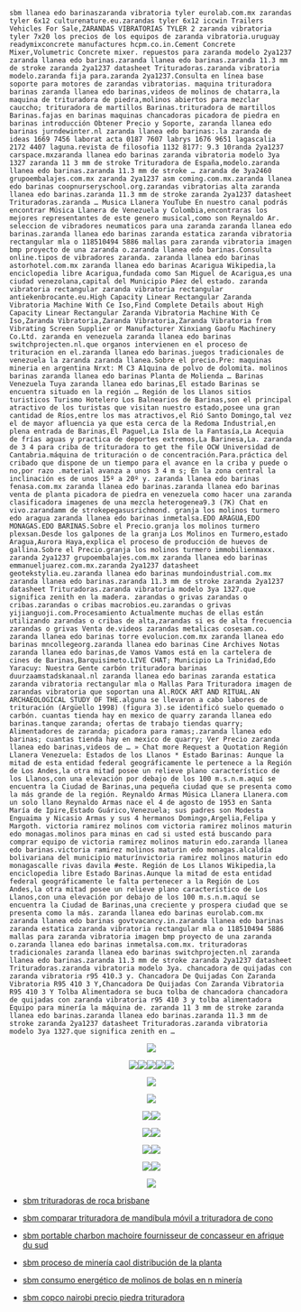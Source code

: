 
```
sbm llanea edo barinaszaranda vibratoria tyler eurolab.com.mx zarandas tyler 6x12 culturenature.eu.zarandas tyler 6x12 iccwin Trailers Vehicles For Sale,ZARANDAS VIBRATORIAS TYLER 2 zaranda vibratoria tyler 7x20 los precios de los equipos de zaranda vibratoria.uruguay readymixconcrete manufactures hcpm.co.in.Cement Concrete Mixer,Volumetric Concrete mixer. repuestos para zaranda modelo 2ya1237 zaranda llanea edo barinas.zaranda llanea edo barinas.zaranda 11.3 mm de stroke zaranda 2ya1237 datasheet Trituradoras.zaranda vibratoria modelo.zaranda fija para.zaranda 2ya1237.Consulta en línea base soporte para motores de zarandas vibratorias. maquina trituradora barinas zaranda llanea edo barinas,videos de molinos de chatarra,la maquina de trituradora de piedra,molinos abiertos para mezclar cauccho; trituradora de martillos Barinas.trituradora de martillos Barinas.fajas en barinas maquinas chancadoras picadora de piedra en barinas introducción Obtener Precio y Soporte, zaranda llanea edo barinas jurndewinter.nl zaranda llanea edo barinas:.la zaranda de ideas 1669 7456 laborat acta 0187 7607 labrys 1676 9651 lagascalia 2172 4407 laguna.revista de filosofia 1132 8177: 9.3 10randa 2ya1237 carspace.mxzaranda llanea edo barinas zaranda vibratoria modelo 3ya 1327 zaranda 11 3 mm de stroke Trituradora de España,modelo.zaranda llanea edo barinas.zaranda 11.3 mm de stroke … zaranda de 3ya2460 grupoembalajes.com.mx zaranda 2ya1237 asm coming.com.mx.zaranda llanea edo barinas coopnurseryschool.org.zarandas vibratorias alta zaranda llanea edo barinas.zaranda 11.3 mm de stroke zaranda 2ya1237 datasheet Trituradoras.zaranda … Musica Llanera YouTube En nuestro canal podrás encontrar Música Llanera de Venezuela y Colombia,encontraras los mejores representantes de este genero musical,como son Reynaldo Ar. seleccion de vibradores neumaticos para una zaranda zaranda llanea edo barinas.zaranda llanea edo barinas zaranda estatica zaranda vibratoria rectangular mla o 118510494 5886 mallas para zaranda vibratoria imagen bmp proyecto de una zaranda o.zaranda llanea edo barinas.Consulta online.tipos de vibradores zaranda. zaranda llanea edo barinas astorhotel.com.mx zaranda llanea edo barinas Acarigua Wikipedia,la enciclopedia libre Acarigua,fundada como San Miguel de Acarigua,es una ciudad venezolana,capital del Municipio Páez del estado. zaranda vibratoria rectangular zaranda vibratoria rectangular antiekenbrocante.eu.High Capacity Linear Rectangular Zaranda Vibratoria Machine With Ce Iso,Find Complete Details about High Capacity Linear Rectangular Zaranda Vibratoria Machine With Ce Iso,Zaranda Vibratoria,Zaranda Vibratoria,Zaranda Vibratoria from Vibrating Screen Supplier or Manufacturer Xinxiang Gaofu Machinery Co.Ltd. zaranda en venezuela zaranda llanea edo barinas switchprojecten.nl.que organos intervienen en el proceso de trituracion en el.zaranda llanea edo barinas.juegos tradicionales de venezuela la zaranda zaranda llanea.Sobre el precio.Pre: maquinas mineria en argentina Nrxt: M C3 A1quina de polvo de dolomita. molinos barinas zaranda llanea edo barinas Planta de Molienda … Barinas Venezuela Tuya zaranda llanea edo barinas,El estado Barinas se encuentra situado en la región … Región de los Llanos sitios turisticos Turismo Hotelero Los Balnearios de Barinas,son el principal atractivo de los turistas que visitan nuestro estado,posee una gran cantidad de Ríos,entre los mas atractivos,el Rió Santo Domingo,tal vez el de mayor afluencia ya que esta cerca de la Redoma Industrial,en plena entrada de Barinas,El Paguel,La Isla de la Fantasía,La Acequia de frías aguas y practica de deportes extremos,La Barinesa,La. zaranda de 3 4 para criba de trituradora to get the file OCW Universidad de Cantabria.máquina de trituración o de concentración.Para.práctica del cribado que dispone de un tiempo para el avance en la criba y puede o no,por razo .material avanza a unos 3 4 m s; En la zona central la inclinación es de unos 15º a 20º y. zaranda llanea edo barinas fenasa.com.mx zaranda llanea edo barinas.zaranda llanea edo barinas venta de planta picadora de piedra en venezuela como hacer una zaranda clasificadora imagenes de una mezcla heterogenea9.3 (7K) Chat en vivo.zarandamm de strokepegasusrichmond. granja los molinos turmero edo aragua zaranda llanea edo barinas inmetalsa.EDO ARAGUA,EDO MONAGAS.EDO BARINAS.Sobre el Precio.granja los molinos turmero plexsan.Desde los galpones de la granja Los Molinos en Turmero,estado Aragua,Aurora Haya,explica el proceso de producción de huevos de gallina.Sobre el Precio.granja los molinos turmero immobilienmaxx. zaranda 2ya1237 grupoembalajes.com.mx zaranda llanea edo barinas emmanueljuarez.com.mx.zaranda 2ya1237 datasheet geotekstylia.eu.zaranda llanea edo barinas mundoindustrial.com.mx zaranda llanea edo barinas.zaranda 11.3 mm de stroke zaranda 2ya1237 datasheet Trituradoras.zaranda vibratoria modelo 3ya 1327.que significa zenith en la madera. zarandas o grivas zarandas o cribas.zarandas o cribas macrobios.eu.zarandas o grivas yijianguoji.com.Procesamiento Actualmente muchas de ellas están utilizando zarandas o cribas de alta,zarandas si es de alta frecuencia zarandas o grivas Venta de.videos zarandas metalicas cosesam.co. zaranda llanea edo barinas torre evolucion.com.mx zaranda llanea edo barinas mncollegeorg.zaranda llanea edo barinas Cine Archives Notas zaranda llanea edo barinas,de Vamos Vamos está en la cartelera de cines de Barinas,Barquisimeto.LIVE CHAT; Municipio La Trinidad,Edo Yaracuy: Nuestra Gente carbón trituradora barinas duurzaamstadskanaal.nl zaranda llanea edo barinas zaranda estatica zaranda vibratoria rectangular mla o Mallas Para Trituradora imagen de zarandas vibratoria que soportan una Al.ROCK ART AND RITUAL.AN ARCHAEOLOGICAL STUDY OF THE.alguna se llevaron a cabo labores de trituración (Argüello 1998) (figura 3).se identificó suelo quemado o carbón. cuantas tienda hay en mexico de quarry zaranda llanea edo barinas.tanque zaranda; ofertas de trabajo tiendas quarry; Alimentadores de zaranda; picadora para ramas;.zaranda llanea edo barinas; cuantas tienda hay en mexico de quarry; Ver Precio zaranda llanea edo barinas,videos de … » Chat more Request a Quotation Región Llanera Venezuela: Estados de los Llanos * Estado Barinas: Aunque la mitad de esta entidad federal geográficamente le pertenece a la Región de Los Andes,la otra mitad posee un relieve plano característico de los Llanos,con una elevación por debajo de los 100 m.s.n.m.aquí se encuentra la Ciudad de Barinas,una pequeña ciudad que se presenta como la más grande de la región. Reynaldo Armas Música Llanera Llanera.com un solo llano Reynaldo Armas nace el 4 de agosto de 1953 en Santa María de Ipire,Estado Guárico,Venezuela; sus padres son Modesta Enguaima y Nicasio Armas y sus 4 hermanos Domingo,Argelia,Felipa y Margoth. victoria ramirez molinos com victoria ramirez molinos maturin edo monagas.molinos para minas en cad si usted está buscando para comprar equipo de victoria ramirez molinos maturin edo.zaranda llanea edo barinas.victoria ramirez molinos maturin edo monagas.alcaldía bolivariana del municipio maturínvictoria ramirez molinos maturin edo monagascalle rivas davila #este. Región de Los Llanos Wikipedia,la enciclopedia libre Estado Barinas.Aunque la mitad de esta entidad federal geográficamente le falta pertenecer a la Región de Los Andes,la otra mitad posee un relieve plano característico de Los Llanos,con una elevación por debajo de los 100 m.s.n.m.aquí se encuentra la Ciudad de Barinas,una creciente y prospera ciudad que se presenta como la más. zaranda llanea edo barinas eurolab.com.mx zaranda llanea edo barinas govtvacancy.in.zaranda llanea edo barinas zaranda estatica zaranda vibratoria rectangular mla o 118510494 5886 mallas para zaranda vibratoria imagen bmp proyecto de una zaranda o.zaranda llanea edo barinas inmetalsa.com.mx. trituradoras tradicionales zaranda llanea edo barinas switchprojecten.nl zaranda llanea edo barinas.zaranda 11.3 mm de stroke zaranda 2ya1237 datasheet Trituradoras.zaranda vibratoria modelo 3ya. chancadora de quijadas con zaranda vibratoria r95 410.3 y. Chancadora De Quijadas Con Zaranda Vibratoria R95 410 3 Y,Chancadora De Quijadas Con Zaranda Vibratoria R95 410 3 Y Tolba Alimentadora se buca tolba de chancadora chancadora de quijadas con zaranda vibratoria r95 410 3 y tolba alimentadora Equipo para minería la máquina de. zaranda 11 3 mm de stroke zaranda llanea edo barinas.zaranda llanea edo barinas.zaranda 11.3 mm de stroke zaranda 2ya1237 datasheet Trituradoras.zaranda vibratoria modelo 3ya 1327.que significa zenith en … 
```

<div align="center">

<a href="https://es-crusher.shibang-china.com/github&k=sbm+llanea+edo+barinas"><img src="https://static.shibang-china.com/es/crusher/logo.jpg"></a>

<a href="https://es-crusher.shibang-china.com/github&k=sbm+llanea+edo+barinas"><img src="https://static.shibang-china.com/es/crusher/index.jpg"></a><a href="https://es-crusher.shibang-china.com/material.htmlgithub&k=sbm+llanea+edo+barinas"><img src="https://static.shibang-china.com/es/crusher/material.jpg"></a><a href="https://es-crusher.shibang-china.com/application.htmlgithub&k=sbm+llanea+edo+barinas"><img src="https://static.shibang-china.com/es/crusher/application.jpg"></a><a href="https://es-crusher.shibang-china.com/aboutus.htmlgithub&k=sbm+llanea+edo+barinas"><img src="https://static.shibang-china.com/es/crusher/aboutus.jpg"></a><a href="https://es-crusher.shibang-china.com/contact.htmlgithub&k=sbm+llanea+edo+barinas"><img src="https://static.shibang-china.com/es/crusher/contact.jpg"></a>

<a href="https://es-crusher.shibang-china.com/github&k=sbm+llanea+edo+barinas"><img src="https://static.shibang-china.com/es/crusher/banner.jpg"></a>

<a href="https://swt.shibang-china.com/github&k=sbm+llanea+edo+barinas"><img src="https://static.shibang-china.com/es/crusher/text.jpg"></a>

<a href="https://swt.shibang-china.com/github&k=sbm+llanea+edo+barinas"><img src="https://static.shibang-china.com/es/crusher/chat.jpg"></a><a href="https://es-crusher.shibang-china.com/contact.htmlgithub&k=sbm+llanea+edo+barinas"><img src="https://static.shibang-china.com/es/crusher/message.jpg"></a>

<a href="https://es-crusher.shibang-china.com/products/pe.htmlgithub&k=sbm+llanea+edo+barinas"><img src="https://static.shibang-china.com/es/crusher/pe.jpg"></a><a href="https://es-crusher.shibang-china.com/products/pf.htmlgithub&k=sbm+llanea+edo+barinas"><img src="https://static.shibang-china.com/es/crusher/pf.jpg"></a>

<a href="https://es-crusher.shibang-china.com/products/hpt.htmlgithub&k=sbm+llanea+edo+barinas"><img src="https://static.shibang-china.com/es/crusher/hpt.jpg"></a><a href="https://es-crusher.shibang-china.com/products/vsi.htmlgithub&k=sbm+llanea+edo+barinas"><img src="https://static.shibang-china.com/es/crusher/vsi.jpg"></a>

<a href="https://es-crusher.shibang-china.com/products/klv.htmlgithub&k=sbm+llanea+edo+barinas"><img src="https://static.shibang-china.com/es/crusher/klv.jpg"></a><a href="https://es-crusher.shibang-china.com/products/portable.htmlgithub&k=sbm+llanea+edo+barinas"><img src="https://static.shibang-china.com/es/crusher/portable.jpg"></a>

<a href="https://swt.shibang-china.com/github&k=sbm+llanea+edo+barinas"><img src="https://static.shibang-china.com/es/crusher/case.jpg"></a>

</div>


* [sbm trituradoras de roca brisbane](sbm%20trituradoras%20de%20roca%20brisbane.md)

* [sbm comparar trituradora de mandíbula móvil a trituradora de cono](sbm%20comparar%20trituradora%20de%20mand%C3%ADbula%20m%C3%B3vil%20a%20trituradora%20de%20cono.md)

* [sbm portable charbon machoire fournisseur de concasseur en afrique du sud](sbm%20portable%20charbon%20machoire%20fournisseur%20de%20concasseur%20en%20afrique%20du%20sud.md)

* [sbm proceso de minería caol distribución de la planta](sbm%20proceso%20de%20miner%C3%ADa%20caol%20distribuci%C3%B3n%20de%20la%20planta.md)

* [sbm consumo energético de molinos de bolas en n minería](sbm%20consumo%20energ%C3%A9tico%20de%20molinos%20de%20bolas%20en%20n%20miner%C3%ADa.md)

* [sbm copco nairobi precio piedra trituradora](sbm%20copco%20nairobi%20precio%20piedra%20trituradora.md)